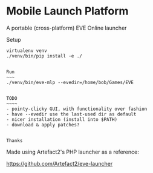 Mobile Launch Platform
======================

A portable (cross-platform) EVE Online launcher


Setup
~~~~~
virtualenv venv
./venv/bin/pip install -e ./


Run
~~~
./venv/bin/eve-mlp --evedir=/home/bob/Games/EVE


TODO
~~~~
- pointy-clicky GUI, with functionality over fashion
- have --evedir use the last-used dir as default
- nicer installation (install into $PATH)
- download & apply patches?


Thanks
~~~~~~
Made using Artefact2's PHP launcher as a reference:

https://github.com/Artefact2/eve-launcher

